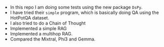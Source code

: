 - In this repo I am doing some tests using the new package `DsPy`.
- I have tried their `simple` program, which is basically doing QA using the HotPotQA dataset.
- I also tried to do a Chain of Thought
- Implemented a simple RAG
- Implemented a multihop RAG.
- Compared the Mixtral, Phi3 and Gemma.
